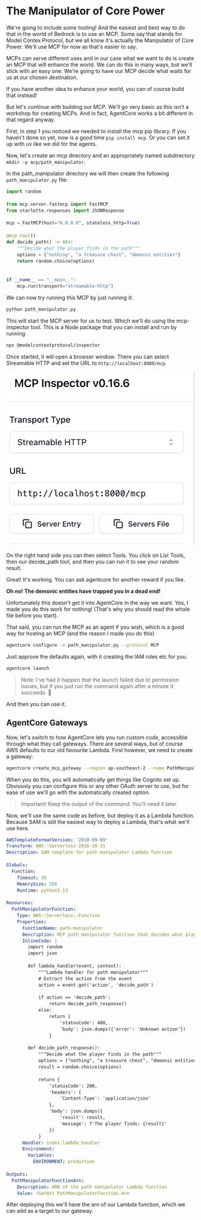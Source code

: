 # The Manipulator of Core Power

We're going to include some tooling! And the easiest and best way to do that in the world of Bedrock is to use an MCP. Some say that stands for Model Contex Protocol, but we all know it's actually the Manipulator of Core Power. We'll use MCP for now as that's easier to say.

MCPs can serve different uses and in our case what we want to do is create an MCP that will enhance the world. We can do this in many ways, but we'll stick with an easy one. We're going to have our MCP decide what waits for us at our chosen destination.

If you have another idea to enhance your world, you can of course build that instead!

But let's continue with building our MCP. We'll go very basic as this isn't a workshop for creating MCPs. And in fact, AgentCore works a bit different in that regard anyway.

First, in step 1 you noticed we needed to install the mcp pip library. If you haven't done so yet, now is a good time `pip install mcp`. Or you can set it up with uv like we did for the agents.

Now, let's create an mcp directory and an appropriately named subdirectory `mkdir -p mcp/path_manipulator`.

In the path_manipulator directory we will then create the following `path_manipulator.py` file:

```python
import random

from mcp.server.fastmcp import FastMCP
from starlette.responses import JSONResponse

mcp = FastMCP(host="0.0.0.0", stateless_http=True)

@mcp.tool()
def decide_path() -> str:
    """Decide what the player finds in the path"""
    options = ["nothing", "a treasure chest", "demonic entities"]
    return random.choice(options)


if __name__ == "__main__":
    mcp.run(transport="streamable-http")

```

We can now try running this MCP by just running it:

```bash
python path_manipulator.py
```

This will start the MCP server for us to test. Which we'll do using the mcp-inspector tool. This is a Node package that you can install and run by running

```bash
npx @modelcontextprotocol/inspector
```

Once started, it will open a browser window. There you can select Streamable HTTP and set the URL to `http://localhost:8080/mcp`.

![](images/mcp-inspector.png)

On the right hand side you can then select Tools. You click on List Tools, then our decide_path tool, and then you can run it to see your random result.

Great! It's working. You can ask agentcore for another reward if you like.

**Oh no! The demonic entities have trapped you in a dead end!**

Unfortunately this doesn't get it into AgentCore in the way we want. Yes, I made you do this work for nothing! (That's why you should read the whole file before you start).

That said, you can run the MCP as an agent if you wish, which is a good way for hosting an MCP (and the reason I made you do this)

```bash
agentcore configure -e path_manipulator.py --protocol MCP
```

Just approve the defaults again, with it creating the IAM roles etc for you.

```bash
agentcore launch
```

> Note: I've had it happen that the launch failed due to permission issues, but if you just run the command again after a minute it succeeds. :shrug:

And then you can use it.

## AgentCore Gateways

Now, let's switch to how AgentCore lets you run custom code, accessible through what they call gateways. There are several ways, but of course AWS defaults to our old favourite Lambda. First however, we need to create a gateway:

```bash
agentcore create_mcp_gateway --region ap-southeast-2 --name PathManipulator
```

When you do this, you will automatically get things like Cognito set up. Obviously you can configure this or any other OAuth server to use, but for ease of use we'll go with the automatically created option.

> Important! Keep the output of the command. You'll need it later.

Now, we'll use the same code as before, but deploy it as a Lambda function. Because SAM is still the easiest way to deploy a Lambda, that's what we'll use here.

```yaml
AWSTemplateFormatVersion: '2010-09-09'
Transform: AWS::Serverless-2016-10-31
Description: SAM template for path manipulator Lambda function

Globals:
  Function:
    Timeout: 30
    MemorySize: 256
    Runtime: python3.13

Resources:
  PathManipulatorFunction:
    Type: AWS::Serverless::Function
    Properties:
      FunctionName: path-manipulator
      Description: MCP path manipulator function that decides what player finds
      InlineCode: |
        import random
        import json

        def lambda_handler(event, context):
            """Lambda handler for path manipulator"""
            # Extract the action from the event
            action = event.get('action', 'decide_path')

            if action == 'decide_path':
                return decide_path_response()
            else:
                return {
                    'statusCode': 400,
                    'body': json.dumps({'error': 'Unknown action'})
                }

        def decide_path_response():
            """Decide what the player finds in the path"""
            options = ["nothing", "a treasure chest", "demonic entities"]
            result = random.choice(options)

            return {
                'statusCode': 200,
                'headers': {
                    'Content-Type': 'application/json'
                },
                'body': json.dumps({
                    'result': result,
                    'message': f'The player finds: {result}'
                })
            }
      Handler: index.lambda_handler
      Environment:
        Variables:
          ENVIRONMENT: production

Outputs:
  PathManipulatorFunctionArn:
    Description: ARN of the path manipulator Lambda function
    Value: !GetAtt PathManipulatorFunction.Arn
```

After deploying this we'll have the arn of our Lambda function, which we can add as a target to our gateway.

